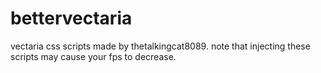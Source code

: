 # bettervectaria
vectaria css scripts made by thetalkingcat8089. note that injecting these scripts may cause your fps to decrease.
